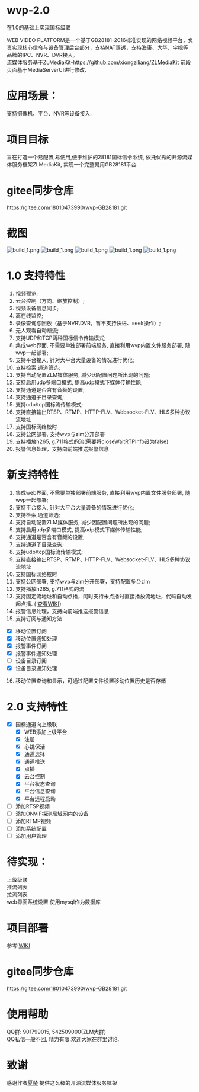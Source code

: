 # wvp-2.0
在1.0的基础上实现国标级联

WEB VIDEO PLATFORM是一个基于GB28181-2016标准实现的网络视频平台，负责实现核心信令与设备管理后台部分，支持NAT穿透，支持海康、大华、宇视等品牌的IPC、NVR、DVR接入。   
流媒体服务基于ZLMediaKit-https://github.com/xiongziliang/ZLMediaKit
前段页面基于MediaServerUI进行修改.

# 应用场景：
支持摄像机、平台、NVR等设备接入.
# 项目目标
旨在打造一个易配置,易使用,便于维护的28181国标信令系统, 依托优秀的开源流媒体服务框架ZLMediaKit, 实现一个完整易用GB28181平台. 

# gitee同步仓库
https://gitee.com/18010473990/wvp-GB28181.git

# 截图
![build_1.png](https://github.com/648540858/wiki/blob/master/images/Screenshot_1.png)
![build_1.png](https://github.com/648540858/wiki/blob/master/images/Screenshot_2.png)
![build_1.png](https://github.com/648540858/wiki/blob/master/images/Screenshot_20201012_151459.png)
![build_1.png](https://github.com/648540858/wiki/blob/master/images/Screenshot_20201012_152643.png)
![build_1.png](https://github.com/648540858/wiki/blob/master/images/Screenshot_20201012_151606.png)

# 1.0 支持特性  
1. 视频预览;  
2. 云台控制（方向、缩放控制）;  
3. 视频设备信息同步;   
4. 离在线监控;  
5. 录像查询与回放（基于NVR\DVR，暂不支持快进、seek操作）;  
6. 无人观看自动断流;    
7. 支持UDP和TCP两种国标信令传输模式; 
8. 集成web界面, 不需要单独部署前端服务, 直接利用wvp内置文件服务部署, 随wvp一起部署;   
9. 支持平台接入, 针对大平台大量设备的情况进行优化;  
10. 支持检索,通道筛选;  
11. 支持自动配置ZLM媒体服务, 减少因配置问题所出现的问题;  
12. 支持启用udp多端口模式, 提高udp模式下媒体传输性能;  
13. 支持通道是否含有音频的设置;  
14. 支持通道子目录查询;  
15. 支持udp/tcp国标流传输模式;  
16. 支持直接输出RTSP、RTMP、HTTP-FLV、Websocket-FLV、HLS多种协议流地址  
17. 支持国标网络校时  
18. 支持公网部署, 支持wvp与zlm分开部署   
19. 支持播放h265, g.711格式的流(需要将closeWaitRTPInfo设为false)
20. 报警信息处理，支持向前端推送报警信息

# 新支持特性  
1. 集成web界面, 不需要单独部署前端服务, 直接利用wvp内置文件服务部署, 随wvp一起部署;   
2. 支持平台接入, 针对大平台大量设备的情况进行优化;  
3. 支持检索,通道筛选;  
4. 支持自动配置ZLM媒体服务, 减少因配置问题所出现的问题;  
5. 支持启用udp多端口模式, 提高udp模式下媒体传输性能;  
6. 支持通道是否含有音频的设置;  
7. 支持通道子目录查询;  
8. 支持udp/tcp国标流传输模式;  
9. 支持直接输出RTSP、RTMP、HTTP-FLV、Websocket-FLV、HLS多种协议流地址  
10. 支持国标网络校时  
11. 支持公网部署, 支持wvp与zlm分开部署，支持配置多台zlm
12. 支持播放h265, g.711格式的流   
13. 支持固定流地址和自动点播，同时支持未点播时直接播放流地址，代码自动发起点播.  ( [查看WIKI](https://github.com/648540858/wvp-GB28181-pro/wiki/%E5%A6%82%E4%BD%95%E4%BD%BF%E7%94%A8%E5%9B%BA%E5%AE%9A%E6%92%AD%E6%94%BE%E5%9C%B0%E5%9D%80%E4%B8%8E%E8%87%AA%E5%8A%A8%E7%82%B9%E6%92%AD)）
14. 报警信息处理，支持向前端推送报警信息
15. 支持订阅与通知方法
   -  [X] 移动位置订阅
   -  [X] 移动位置通知处理
   -  [X] 报警事件订阅
   -  [X] 报警事件通知处理
   -  [ ] 设备目录订阅
   -  [X] 设备目录通知处理
16. 移动位置查询和显示，可通过配置文件设置移动位置历史是否存储

# 2.0 支持特性
- [X] 国标通道向上级联
    - [X] WEB添加上级平台
    - [X] 注册
    - [X] 心跳保活
    - [X] 通道选择
    - [X] 通道推送
    - [X] 点播
    - [X] 云台控制
    - [X] 平台状态查询
    - [X] 平台信息查询
    - [X] 平台远程启动
- [ ] 添加RTSP视频
- [ ] 添加ONVIF探测局域网内的设备
- [ ] 添加RTMP视频
- [ ] 添加系统配置
- [ ] 添加用户管理

# 待实现： 
上级级联  
推流列表  
拉流列表  
web界面系统设置
使用mysql作为数据库  

# 项目部署
参考:[WIKI](https://github.com/648540858/wvp-GB28181-pro/wiki)

# gitee同步仓库
https://gitee.com/18010473990/wvp-GB28181.git  

# 使用帮助
QQ群: 901799015, 542509000(ZLM大群)  
QQ私信一般不回, 精力有限.欢迎大家在群里讨论.

# 致谢
感谢作者[夏楚](https://github.com/xiongziliang) 提供这么棒的开源流媒体服务框架  

